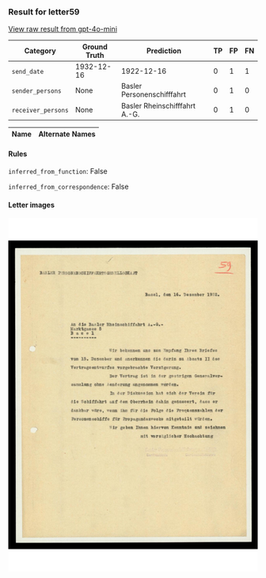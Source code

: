 ### Result for letter59
[View raw result from gpt-4o-mini](https://github.com/RISE-UNIBAS/humanities_data_benchmark/blob/main/results/2025-09-30/T0076/request_T0076_letter59.json)


| Category          | Ground Truth | Prediction | TP | FP | FN |
|------------------|--------------|------------|----|----|----|
| `send_date`        | 1932-12-16 | 1922-12-16 | 0 | 1 | 1 |
| `sender_persons`  | None | Basler Personenschifffahrt | 0 | 1 | 0 |
| `receiver_persons` | None | Basler Rheinschifffahrt A.-G. | 0 | 1 | 0 |

| Name | Alternate Names |
| --- | --- |

#### Rules
`inferred_from_function`: False

`inferred_from_correspondence`: False

#### Letter images

<img src="https://github.com/RISE-UNIBAS/humanities_data_benchmark/blob/main/benchmarks/metadata_extraction/images/letter59_p1.jpg?raw=true" alt="letter59_p1.jpg" width="800px">

